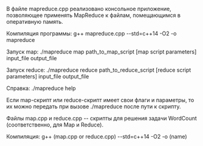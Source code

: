 В файле mapreduce.cpp реализовано консольное приложение, позволяющее применять MapReduce к файлам, помещающимся в оперативную память.


Компиляция программы: g++ mapreduce.cpp --std=c++14 -O2 -o mapreduce

Запуск map:    ./mapreduce map path_to_map_script [map script parameters] input_file output_file

Запуск reduce: ./mapreduce reduce path_to_reduce_script [reduce script parameters] input_file output_file

Справка:       ./mapreduce help


Если map-скрипт или reduce-скрипт имеет свои флаги и параметры, то их можно передать при вызове ./mapreduce после пути к скрипту.


Файлы map.cpp и reduce.cpp -- скрипты для решения задачи WordCount (соответственно, для Map и Reduce).

Компиляция: g++ (map.cpp or reduce.cpp) --std=c++14 -O2 -o (name)
